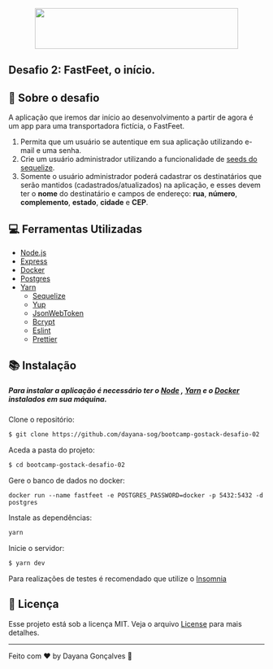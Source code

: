 <p align="center">
  <img width="400" height="80" src="https://raw.githubusercontent.com/Rocketseat/bootcamp-gostack-desafio-02/master/.github/logo.png">
</p>


## Desafio 2:   FastFeet, o início.

## :rocket: Sobre o desafio

A aplicação que iremos dar início ao desenvolvimento a partir de agora é um app para uma transportadora fictícia, o FastFeet.
1. Permita que um usuário se autentique em sua aplicação utilizando e-mail e uma senha.
2. Crie um usuário administrador utilizando a funcionalidade de [seeds do sequelize](https://sequelize.org/master/manual/migrations.html#creating-first-seed).
3.  Somente o usuário administrador poderá cadastrar os destinatários que serão  mantidos (cadastrados/atualizados) na aplicação, e esses devem ter o **nome** do destinatário e campos de endereço: **rua**, **número**, **complemento**, **estado**, **cidade** e **CEP**.

## :computer: Ferramentas Utilizadas
-  [Node.js]([https://nodejs.org/en/](https://nodejs.org/en/))
- [Express]([https://expressjs.com/](https://expressjs.com/))
- [Docker]([https://www.docker.com/](https://www.docker.com/))
- [Postgres]([https://www.postgresql.org/](https://www.postgresql.org/))
- [Yarn]([https://classic.yarnpkg.com/en/](https://classic.yarnpkg.com/en/))
	* [Sequelize]([https://sequelize.org/](https://sequelize.org/))
	* [Yup]([https://classic.yarnpkg.com/en/package/yup](https://classic.yarnpkg.com/en/package/yup))
	* [JsonWebToken]([https://classic.yarnpkg.com/en/package/jsonwebtoken](https://classic.yarnpkg.com/en/package/jsonwebtoken))
	* [Bcrypt]([https://classic.yarnpkg.com/en/package/bcryptjs](https://classic.yarnpkg.com/en/package/bcryptjs))
	* [Eslint]([https://classic.yarnpkg.com/en/package/eslint](https://classic.yarnpkg.com/en/package/eslint))
	* [Prettier]([https://classic.yarnpkg.com/en/package/prettier](https://classic.yarnpkg.com/en/package/prettier))



## :books: Instalação 

##### 	Para instalar a aplicação é necessário ter o [Node](https://nodejs.org/en/) , [Yarn](https://legacy.yarnpkg.com/en/docs/install/#mac-stable) e o [Docker](https://www.docker.com/) instalados em sua máquina.

Clone o repositório:
```sh
$ git clone https://github.com/dayana-sog/bootcamp-gostack-desafio-02
```

Aceda a pasta do projeto:
```sh
$ cd bootcamp-gostack-desafio-02
```
Gere o banco de dados no docker:
```
docker run --name fastfeet -e POSTGRES_PASSWORD=docker -p 5432:5432 -d postgres
```
Instale as dependências:
```sh
yarn
```
Inicie o servidor:
```sh
$ yarn dev
```

Para realizações de testes é recomendado que utilize o [Insomnia](https://insomnia.rest/) 

## 📝  Licença

Esse projeto está sob a licença MIT. Veja o arquivo  [License](https://github.com/dayana-sog/bootcamp-gostack-desafio-02/blob/master/LICENSE)  para mais detalhes.

----------

Feito com ♥ by Dayana Gonçalves  👋 
